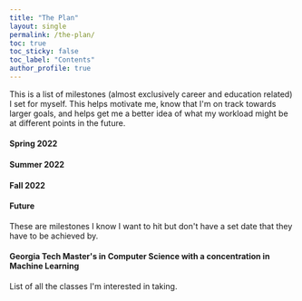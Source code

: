 ```yaml
---
title: "The Plan"
layout: single
permalink: /the-plan/
toc: true
toc_sticky: false
toc_label: "Contents"
author_profile: true
---
```


This is a list of milestones (almost exclusively career and education related) I set for myself. This helps motivate me, know that I'm on track towards larger goals, and helps get me a better idea of what my workload might be at different points in the future.

#### Spring 2022

#### Summer 2022

#### Fall 2022

#### Future
  These are milestones I know I want to hit but don't have a set date that they have to be achieved by.
  
#### Georgia Tech Master's in Computer Science with a concentration in Machine Learning
  List of all the classes I'm interested in taking.
